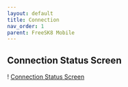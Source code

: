 ```yaml
---
layout: default
title: Connection
nav_order: 1
parent: FreeSK8 Mobile
---
```


## Connection Status Screen

! [Connection Status Screen](https://codex.freesk8.org/assets/images/mobileapp/connection.png)